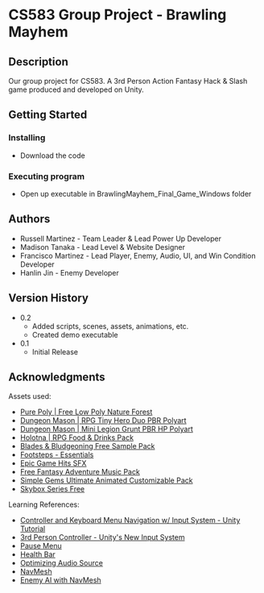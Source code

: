 # CS583 Group Project - Brawling Mayhem

## Description

Our group project for CS583. A 3rd Person Action Fantasy Hack & Slash game produced and developed on Unity.

## Getting Started

### Installing

* Download the code

### Executing program

* Open up executable in BrawlingMayhem_Final_Game_Windows folder

## Authors

* Russell Martinez - Team Leader & Lead Power Up Developer
* Madison Tanaka - Lead Level & Website Designer
* Francisco Martinez - Lead Player, Enemy, Audio, UI, and Win Condition Developer
* Hanlin Jin - Enemy Developer


## Version History

* 0.2
    * Added scripts, scenes, assets, animations, etc.
    * Created demo executable
* 0.1
    * Initial Release


## Acknowledgments

Assets used:
* [Pure Poly | Free Low Poly Nature Forest](https://assetstore.unity.com/packages/3d/environments/landscapes/free-low-poly-nature-forest-205742)
* [Dungeon Mason | RPG Tiny Hero Duo PBR Polyart](https://assetstore.unity.com/packages/3d/characters/humanoids/rpg-tiny-hero-duo-pbr-polyart-225148)
* [Dungeon Mason | Mini Legion Grunt PBR HP Polyart](https://assetstore.unity.com/packages/3d/characters/humanoids/fantasy/mini-legion-grunt-pbr-hp-polyart-98187)
* [Holotna | RPG Food & Drinks Pack](https://assetstore.unity.com/packages/3d/props/food/rpg-food-drinks-pack-121067)
* [Blades & Bludgeoning Free Sample Pack](https://assetstore.unity.com/packages/audio/sound-fx/blades-bludgeoning-free-sample-pack-179306#content)
* [Footsteps - Essentials](https://assetstore.unity.com/packages/audio/sound-fx/foley/footsteps-essentials-189879)
* [Epic Game Hits SFX](https://assetstore.unity.com/packages/audio/sound-fx/epic-game-hits-sfx-36617#content)
* [Free Fantasy Adventure Music Pack](https://assetstore.unity.com/packages/audio/music/orchestral/free-fantasy-adventure-music-pack-118684)
* [Simple Gems Ultimate Animated Customizable Pack](https://assetstore.unity.com/packages/3d/props/simple-gems-ultimate-animated-customizable-pack-73764#content)
* [Skybox Series Free](https://assetstore.unity.com/packages/2d/textures-materials/sky/skybox-series-free-103633)

Learning References:
* [Controller and Keyboard Menu Navigation w/ Input System - Unity Tutorial](https://www.youtube.com/watch?v=Hn804Wgr3KE)
* [3rd Person Controller - Unity's New Input System](https://www.youtube.com/watch?v=WIl6ysorTE0)
* [Pause Menu](https://www.youtube.com/watch?v=tfzwyNS1LUY)
* [Health Bar](https://www.youtube.com/watch?v=BLfNP4Sc_iA)
* [Optimizing Audio Source](https://www.youtube.com/watch?v=gmMYfO-OVOs)
* [NavMesh](https://www.youtube.com/watch?v=atCOd4o7tG4)
* [Enemy AI with NavMesh](https://www.youtube.com/watch?v=UjkSFoLxesw)
